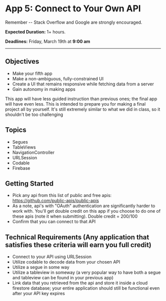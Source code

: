 # App 5: Connect to Your Own API 


Remember -- Stack Overflow and Google are strongly encouraged. 

**Expected Duration:** 1+ hours.

**Deadlines:** Friday, March 19th at **9:00 am**

- - - -

## Objectives
* Make your fifth app
* Make a non-ambiguous, fully-constrained UI
* Create a UI that remains responsive while fetching data from a server
* Gain autonomy in making apps

This app will have less guided instruction than previous ones; the final app will have even less. This is intended to prepare you for making a final project all by yourself. It's still extremely similar to what we did in class, so it shouldn't be too challenging 

## Topics
* Segues
* TableViews
* NavigationController
* URLSession
* Codable
* Firebase

## Getting Started
* Pick any api from this list of public and free apis: https://github.com/public-apis/public-apis
* As a note, api's with "OAuth" authentication are significantly harder to work with. You'll get double credit on this app if you choose to do one of these apis (note it when submitting). Double credit = 200/100
* Confirm that you can connect to that API 

## Technical Requirements (Any application that satisfies these criteria will earn you full credit) 
* Connect to your API using URLSession
* Utilize codable to decode data from your chosen API 
* Utilize a segue in some way 
* Utilize a tableview in someway (a very popular way to have both a segue and tableview can be found in your previous app) 
* Link data that you retrieved from the api and store it inside a cloud firestore database; your entire application should still be functional even after your API key expires 



